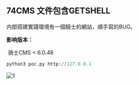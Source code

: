 ## 74CMS 文件包含GETSHELL

内部搭建實踐環境有一個騎士的網站，順手寫的BUG。

**影响版本：**

​	骑士CMS < 6.0.48

```python
python3 poc.py http://127.0.0.1
```

![1](D:\Code\python\74CMS\1.gif)